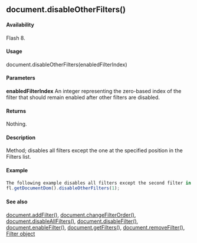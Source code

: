 ## document.disableOtherFilters()

#### Availability

Flash 8.

#### Usage

document.disableOtherFilters(enabledFilterIndex)

#### Parameters

**enabledFilterIndex** An integer representing the zero-based index of the filter that should remain enabled after other filters are disabled.

#### Returns

Nothing.

#### Description

Method; disables all filters except the one at the specified position in the Filters list.

#### Example

```javascript
The following example disables all filters except the second filter in the list (index value of 1):
fl.getDocumentDom().disableOtherFilters(1);

```
#### See also

[document.addFilter()](#!AdobeDocs/developers-animatesdk-docs/master/Document_object/documen3.md), [document.changeFilterOrder()](#!AdobeDocs/developers-animatesdk-docs/master/Document_object/docume29.md), [document.disableAllFilters()](#!AdobeDocs/developers-animatesdk-docs/master/Document_object/docume46.md), [document.disableFilter()](#!AdobeDocs/developers-animatesdk-docs/master/Document_object/docume47.md), [document.enableFilter()](#!AdobeDocs/developers-animatesdk-docs/master/Document_object/docume59.md), [document.getFilters()](#!AdobeDocs/developers-animatesdk-docs/master/Document_object/docume79.md), [document.removeFilter()](#!AdobeDocs/developers-animatesdk-docs/master/Document_object/docum270.md), [Filter object](#!AdobeDocs/developers-animatesdk-docs/master/Filter_object/filter_summary.md)
